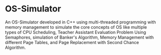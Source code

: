 # OS-Simulator
An OS-Simulator developed in C++ using multi-threaded programming with memory management to simulate the core concepts of OS like multiple types of CPU Scheduling, Teacher Assistant Evaluation Problem Using Semaphores, simulation of Banker's Algorithm, Memory Management with different Page Tables, and Page Replacement with Second Chance Algorithm.
